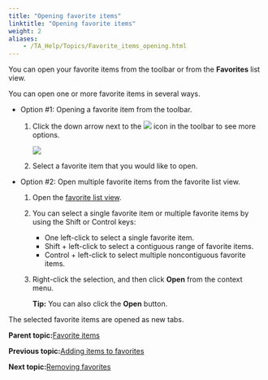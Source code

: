 ```yaml
--- 
title: "Opening favorite items"
linktitle: "Opening favorite items"
weight: 2
aliases: 
    - /TA_Help/Topics/Favorite_items_opening.html
---
```


You can open your favorite items from the toolbar or from the **Favorites** list view.

You can open one or more favorite items in several ways.

-   Option \#1: Opening a favorite item from the toolbar.

    1.  Click the down arrow next to the ![](/images//Images/favorite.gif) icon in the toolbar to see more options.

        ![](/images//Images/favorite_add_items.png)

    2.  Select a favorite item that you would like to open.

-   Option \#2: Open multiple favorite items from the favorite list view.

    1.  Open the [favorite list view](Listview_favorites_opening.html).

    2.  You can select a single favorite item or multiple favorite items by using the Shift or Control keys:

        -   One left-click to select a single favorite item.
        -   Shift + left-click to select a contiguous range of favorite items.
        -   Control + left-click to select multiple noncontiguous favorite items.
    3.  Right-click the selection, and then click **Open** from the context menu.

        **Tip:** You can also click the **Open** button.


The selected favorite items are opened as new tabs.

**Parent topic:**[Favorite items](/TA_Help/Topics/Favorite_items.html)

**Previous topic:**[Adding items to favorites](/TA_Help/Topics/Favorite_items_adding.html)

**Next topic:**[Removing favorites](/TA_Help/Topics/Favorite_items_removing.html)

